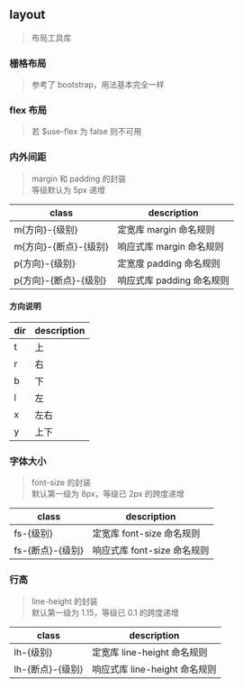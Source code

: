 ## layout
> 布局工具库

### 栅格布局
> 参考了 bootstrap，用法基本完全一样

### flex 布局
> 若 $use-flex 为 false 则不可用

### 内外间距
> margin 和 padding 的封装 <br/>
> 等级默认为 5px 递增

 class                | description
 -------------------- | -------------------------------------
 m{方向}-{级别}        | 定宽库 margin 命名规则
 m{方向}-{断点}-{级别} | 响应式库 margin 命名规则
 p{方向}-{级别}        | 定宽度 padding 命名规则
 p{方向}-{断点}-{级别} | 响应式库 padding 命名规则

#### 方向说明

 dir | description
 --- | -----------
 t   | 上
 r   | 右
 b   | 下
 l   | 左
 x   | 左右
 y   | 上下

### 字体大小
> font-size 的封装 <br/>
> 默认第一级为 8px，等级已 2px 的跨度递增

 class            | description
 -----------------| -------------------------------------
 fs-{级别}        | 定宽库 font-size 命名规则
 fs-{断点}-{级别}  | 响应式库 font-size 命名规则

### 行高
> line-height 的封装 <br/>
> 默认第一级为 1.15，等级已 0.1 的跨度递增

 class            | description
 -----------------| -------------------------------------
 lh-{级别}        | 定宽库 line-height 命名规则
 lh-{断点}-{级别}  | 响应式库 line-height 命名规则